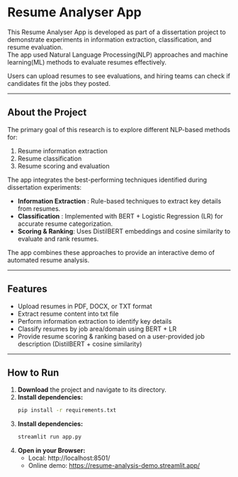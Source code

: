 #  Resume Analyser App

This Resume Analyser App is developed as part of a dissertation project to demonstrate experiments in information extraction, classification, and resume evaluation.  
The app used Natural Language Processing(NLP) approaches and machine learning(ML) methods to evaluate resumes effectively.  

Users can upload resumes to see evaluations, and hiring teams can check if candidates fit the jobs they posted.

---

## About the Project
The primary goal of this research is to explore different NLP-based methods for:  
1. Resume information extraction 
2. Resume classification 
3. Resume scoring and evaluation

The app integrates the best-performing techniques identified during dissertation experiments:

-  **Information Extraction** :  Rule-based techniques to extract key details from resumes.  
-  **Classification** :  Implemented with BERT + Logistic Regression (LR) for accurate resume categorization.  
-  **Scoring & Ranking**:  Uses DistilBERT embeddings and cosine similarity to evaluate and rank resumes.  

The app combines these approaches to provide an interactive demo of automated resume analysis.

---

##  Features

- Upload resumes in PDF, DOCX, or TXT format  
- Extract resume content into txt file
- Perform information extraction to identify key details  
- Classify resumes by job area/domain using BERT + LR 
- Provide resume scoring & ranking based on a user-provided job description (DistilBERT + cosine similarity)  


---

## How to Run

1. **Download** the project and navigate to its directory.  
2. **Install dependencies:**  
   ```bash
   pip install -r requirements.txt
3. **Install dependencies:**  
   ```bash
   streamlit run app.py
4. **Open in your Browser:**
   - Local: http://localhost:8501/ 
   - Online demo: https://resume-analysis-demo.streamlit.app/

